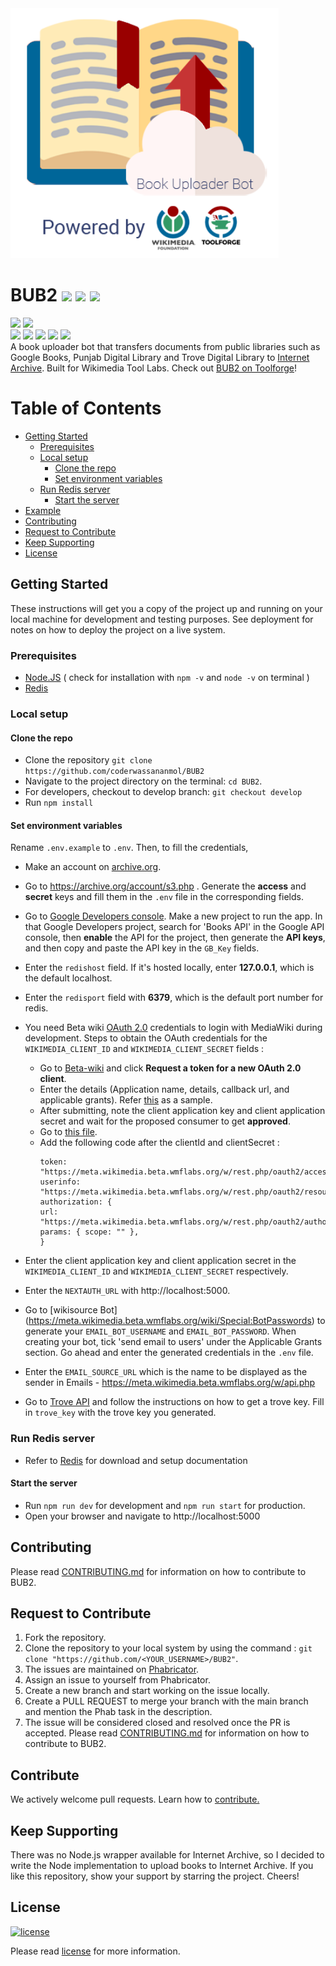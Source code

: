 <img src="public/assets/bub2.png" height="400px">

# BUB2 ![](https://img.shields.io/github/forks/coderwassananmol/BUB2?style=social) ![](https://img.shields.io/github/stars/coderwassananmol/BUB2?style=social) ![](https://img.shields.io/github/watchers/coderwassananmol/BUB2?style=social) <br>

![](https://img.shields.io/github/repo-size/coderwassananmol/BUB) ![](https://img.shields.io/github/license/coderwassananmol/BUB2?color=red)<br>
![](https://img.shields.io/github/issues/coderwassananmol/BUB2?color=green) ![](https://img.shields.io/github/issues-pr/coderwassananmol/BUB2?color=green) ![](https://img.shields.io/github/downloads/coderwassananmol/BUB2/total) ![](https://img.shields.io/github/last-commit/coderwassananmol/BUB2) ![](https://img.shields.io/github/contributors/coderwassananmol/BUB2)<br>
A book uploader bot that transfers documents from public libraries such as Google Books, Punjab Digital Library and Trove Digital Library to [Internet Archive](https://archive.org). Built for Wikimedia Tool Labs. Check out [BUB2 on Toolforge](https://bub2.toolforge.org)!

# Table of Contents

- [Getting Started](#getting-started)
  -  [Prerequisites](#prerequisites)
  - [Local setup](#local-setup)
    - [Clone the repo](#clone-the-repo)
    - [Set environment variables](#set-environment-variables)
  - [Run Redis server](#run-redis-server)
    - [Start the server](#start-the-server)
- [Example](#example)
- [Contributing](#contributing)
- [Request to Contribute](#request-to-contribute)
- [Keep Supporting](#keep-supporting)
- [License](#license)

<a id="gettingStarted"></a>
## Getting Started

These instructions will get you a copy of the project up and running on your local machine for development and testing purposes. See deployment for notes on how to deploy the project on a live system.

<a id="prerequisites"></a>
### Prerequisites

- [Node.JS](https://nodejs.org/en/download/) ( check for installation with `npm -v` and `node -v` on terminal )
- [Redis](https://redis.io/)

<a id="localSetup"></a>
### Local setup

<a id="cloneTheRepo"></a>
#### Clone the repo

- Clone the repository `git clone https://github.com/coderwassananmol/BUB2`
- Navigate to the project directory on the terminal: `cd BUB2`.
- For developers, checkout to develop branch: `git checkout develop`
- Run `npm install`

<a id="setEnvironmentVariables"></a>
#### Set environment variables

Rename `.env.example` to `.env`. Then, to fill the credentials,

- Make an account on [archive.org](https://archive.org).
- Go to https://archive.org/account/s3.php . Generate the **access** and **secret** keys and fill
  them in the `.env` file in the corresponding fields.
- Go to [Google Developers console](https://console.developers.google.com/getting-started). Make a new project to run the app. In that Google Developers project, search for 'Books API' in the Google API console, then **enable** the API for the project, then generate the **API keys**, and then copy and paste the API key in the `GB_Key` fields.
- Enter the `redishost` field. If it's hosted locally, enter **127.0.0.1**, which is the default localhost.
- Enter the `redisport` field with **6379**, which is the default port number for redis.
  
- You need Beta wiki [OAuth 2.0](https://oauth.net/2/) credentials to login with MediaWiki during development. Steps to obtain the OAuth credentials for the `WIKIMEDIA_CLIENT_ID` and `WIKIMEDIA_CLIENT_SECRET` fields :
  - Go to [Beta-wiki](https://meta.wikimedia.beta.wmflabs.org/wiki/Special:OAuthConsumerRegistration) and click **Request a token for a new OAuth 2.0 client**.
  - Enter the details (Application name, details, callback url, and applicable grants). Refer [this](https://meta.wikimedia.beta.wmflabs.org/wiki/Special:OAuthListConsumers/view/e70de440468d7140914e4a57e3660cf2) as a sample.
  - After submitting, note the client application key and client application secret and wait for the proposed consumer to get **approved**.
  - Go to [this file](pages/api/auth/[...nextauth].js). 
  - Add the following code after the clientId and clientSecret :
      ```
      token: "https://meta.wikimedia.beta.wmflabs.org/w/rest.php/oauth2/access_token",
      userinfo: "https://meta.wikimedia.beta.wmflabs.org/w/rest.php/oauth2/resource/profile",
      authorization: {
      url: "https://meta.wikimedia.beta.wmflabs.org/w/rest.php/oauth2/authorize",
      params: { scope: "" },
      }
      ```
- Enter the client application key and client application secret in the `WIKIMEDIA_CLIENT_ID` and `WIKIMEDIA_CLIENT_SECRET` respectively.
- Enter the `NEXTAUTH_URL` with http://localhost:5000.
- Go to [wikisource Bot] (https://meta.wikimedia.beta.wmflabs.org/wiki/Special:BotPasswords) to generate your `EMAIL_BOT_USERNAME` and `EMAIL_BOT_PASSWORD`. When creating your bot, tick 'send email to users' under the Applicable Grants section. Go ahead and enter the generated credentials in the `.env` file.
- Enter the `EMAIL_SOURCE_URL` which is the name to be displayed as the sender in Emails - https://meta.wikimedia.beta.wmflabs.org/w/api.php
- Go to [Trove API](https://trove.nla.gov.au/about/create-something/using-api) and follow the instructions on how to get a trove key. Fill in `trove_key` with the trove key you generated.
<a id="runRedisServer"></a>
### Run Redis server

- Refer to [Redis](https://redis.io/download) for download and setup documentation

<a id="startTheServer"></a>
#### Start the server

- Run `npm run dev` for development and `npm run start` for production.
- Open your browser and navigate to http://localhost:5000

<a id="contributing"></a>
## Contributing

Please read [CONTRIBUTING.md](CONTRIBUTING.md) for information on how to contribute to BUB2.

<a id="requestToContribute"></a>
## Request to Contribute
1. Fork the repository.
2. Clone the repository to your local system by using the command : `git clone "https://github.com/<YOUR_USERNAME>/BUB2"`. 
3. The issues are maintained on [Phabricator](https://phabricator.wikimedia.org/maniphest/?project=PHID-PROJ-wnkiea2sihld2xlpq527&statuses=open()&group=none&order=newest#R).
4. Assign an issue to yourself from Phabricator.
5. Create a new branch and start working on the issue locally.
6. Create a PULL REQUEST to merge your branch with the main branch and mention the Phab task in the description.
7. The issue will be considered closed and resolved once the PR is accepted. 
Please read [CONTRIBUTING.md](CONTRIBUTING.md) for information on how to contribute to BUB2.

<a id="keepSupporting"></a>
## Contribute
We actively welcome pull requests. Learn how to [contribute.](CONTRIBUTING.md)
## Keep Supporting

There was no Node.js wrapper available for Internet Archive, so I decided to write the Node implementation to upload books to Internet Archive. If you like this repository, show your support by starring the project. Cheers!

<a id="license"></a>
## License
[![license](https://img.shields.io/github/license/DAVFoundation/captain-n3m0.svg?style=flat-square)](https://github.com/coderwassananmol/BUB2/blob/develop/LICENSE.md)
 
 Please read [license](https://github.com/coderwassananmol/BUB2/blob/develop/LICENSE.md) for more information.

